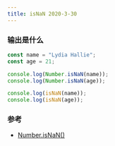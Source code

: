 ```yaml
---
title: isNaN 2020-3-30
---
```


### 输出是什么

```js
const name = "Lydia Hallie";
const age = 21;

console.log(Number.isNaN(name));
console.log(Number.isNaN(age));

console.log(isNaN(name));
console.log(isNaN(age));
```

### 参考

- [Number.isNaN()](https://developer.mozilla.org/zh-CN/docs/Web/JavaScript/Reference/Global_Objects/Number/isNaN)
